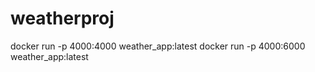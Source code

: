 # weatherproj
docker run -p 4000:4000 weather_app:latest 
docker run -p 4000:6000 weather_app:latest 

